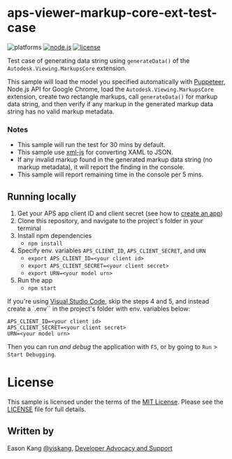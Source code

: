 # aps-viewer-markup-core-ext-test-case

![platforms](https://img.shields.io/badge/platform-windows%20%7C%20osx%20%7C%20linux-lightgray.svg)
[![node.js](https://img.shields.io/badge/Node.js-18.16-blue.svg)](https://nodejs.org)
[![license](https://img.shields.io/:license-mit-green.svg)](https://opensource.org/licenses/MIT)

Test case of generating data string using `generateData()` of the `Autodesk.Viewing.MarkupsCore` extension.

This sample will load the model you specified automatically with [Puppeteer](https://pptr.dev/), Node.js API for Google Chrome, load the `Autodesk.Viewing.MarkupsCore` extension, create two rectangle markups, call `generateData()` for markup data string, and then verify if any markup in the generated markup data string has no valid markup metadata.

### Notes

- This sample will run the test for 30 mins by default.
- This sample use [xml-js](https://www.npmjs.com/package/xml-js) for converting XAML to JSON.
- If any invalid markup found in the generated markup data string (no markup metadata), it will report the finding in the console.
- This sample will report remaining time in the console per 5 mins.

## Running locally

1. Get your APS app client ID and client secret (see how to [create an app](https://aps.autodesk.com/en/docs/oauth/v2/tutorials/create-app))
2. Clone this repository, and navigate to the project's folder in your terminal
3. Install npm dependencies
    - `npm install`
4. Specify env. variables `APS_CLIENT_ID`, `APS_CLIENT_SECRET`, and `URN`
    - `export APS_CLIENT_ID=<your client id>`
    - `export APS_CLIENT_SECRET=<your client secret>`
    - `export URN=<your model urn>`
5. Run the app
    - `npm start`

If you're using [Visual Studio Code](https://code.visualstudio.com), skip the steps 4 and 5,
and instead create a `.env`` in the project's folder with env. variables below:

```
APS_CLIENT_ID=<your client id>
APS_CLIENT_SECRET=<your client secret>
URN=<your model urn>
```

Then you can run _and debug_ the application with `F5`, or by going to `Run` > `Start Debugging`.

# License

This sample is licensed under the terms of the [MIT License](http://opensource.org/licenses/MIT).
Please see the [LICENSE](LICENSE) file for full details.

## Written by

Eason Kang [@yiskang](https://twitter.com/yiskang), [Developer Advocacy and Support](http://aps.autodesk.com)